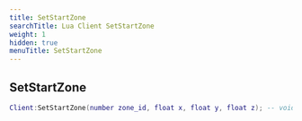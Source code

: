 ```yaml
---
title: SetStartZone
searchTitle: Lua Client SetStartZone
weight: 1
hidden: true
menuTitle: SetStartZone
---
```

## SetStartZone
```lua
Client:SetStartZone(number zone_id, float x, float y, float z); -- void
```
